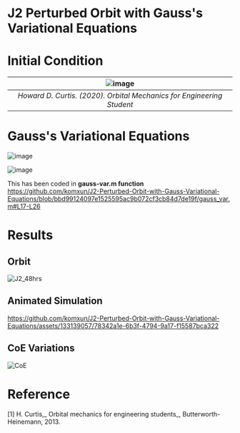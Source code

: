 # J2 Perturbed Orbit with Gauss's Variational Equations

# Initial Condition
|![image](https://github.com/komxun/J2-Perturbed-Orbit-with-Gauss-Variational-Equations/assets/133139057/3ad2211f-c083-4497-9116-116530b739d3)|
|:--:|
|*Howard D. Curtis. (2020). _Orbital Mechanics for Engineering Student_*|


# Gauss's Variational Equations
![image](https://github.com/komxun/J2-Perturbed-Orbit-with-Gauss-Variational-Equations/assets/133139057/74b180f9-a3e4-40ef-ae9c-72a0e9e85353)

![image](https://github.com/komxun/J2-Perturbed-Orbit-with-Gauss-Variational-Equations/assets/133139057/4e6db1c8-62d3-4e8c-8bd7-ea669a11bcae)

This has been coded in **gauss-var.m function**
https://github.com/komxun/J2-Perturbed-Orbit-with-Gauss-Variational-Equations/blob/bbd99124097e1525595ac9b072cf3cb84d7de19f/gauss_var.m#L17-L26

# Results

## Orbit
![J2_48hrs](https://github.com/komxun/J2-Perturbed-Orbit-with-Gauss-Variational-Equations/assets/133139057/ba1d48fd-a2aa-4fa1-976e-99ed08130bd0)

## Animated Simulation
https://github.com/komxun/J2-Perturbed-Orbit-with-Gauss-Variational-Equations/assets/133139057/78342a1e-6b3f-4794-9a17-f15587bca322

## CoE Variations
![CoE](https://github.com/komxun/J2-Perturbed-Orbit-with-Gauss-Variational-Equations/assets/133139057/17bab724-b648-4d04-8f4a-e6c91430badf)

# Reference
[1] H. Curtis,_ Orbital mechanics for engineering students_, Butterworth-Heinemann, 2013.

